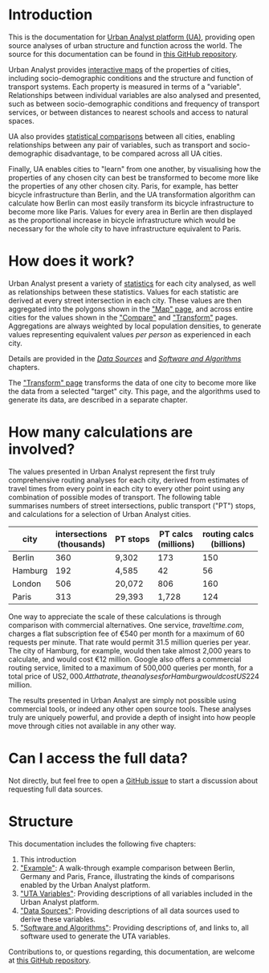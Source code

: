 # Introduction

This is the documentation for [Urban Analyst platform
(UA)](https://urbananalyst.city), providing open source analyses of urban
structure and function across the world. The source for this documentation can
be found in [this GitHub repository](https://githu.com/UrbanAnalyst/docs).

Urban Analyst provides [interactive maps](https://urbananalyst.city/maps) of
the properties of cities, including socio-demographic conditions and the
structure and function of transport systems. Each property is measured in terms
of a "variable". Relationships between individual variables are also analysed
and presented, such as between socio-demographic conditions and frequency of
transport services, or between distances to nearest schools and access to
natural spaces.

UA also provides [statistical comparisons](https://urbananalyst.city/compare)
between all cities, enabling relationships between any pair of variables, such
as transport and socio-demographic disadvantage, to be compared across all UA
cities.

Finally, UA enables cities to "learn" from one another, by visualising how the
properties of any chosen city can best be transformed to become more like the
properties of any other chosen city. Paris, for example, has better bicycle
infrastructure than Berlin, and the UA transformation algorithm can calculate
how Berlin can most easily transform its bicycle infrastructure to become more
like Paris. Values for every area in Berlin are then displayed as the
proportional increase in bicycle infrastructure which would be necessary for
the whole city to have infrastructure equivalent to Paris.

# How does it work?

Urban Analyst present a variety of [statistics](./variables.md) for each city
analysed, as well as relationships between these statistics. Values for each
statistic are derived at every street intersection in each city. These values
are then aggregated into the polygons shown in the ["Map"
page](https://urbananalyst.city/maps), and across entire cities for the values
shown in the ["Compare"](https://urbananalyst.city/compare) and
["Transform"](https://urbananalyst.city/transform) pages. Aggregations are
always weighted by local population densities, to generate values representing
equivalent values *per person* as experienced in each city.

Details are provided in the [*Data Sources*](./data.md) and [*Software and
Algorithms*](./software.md) chapters.

The ["Transform" page](https://urbananalyst.city/transform) transforms the data
of one city to become more like the data from a selected "target" city. This
page, and the algorithms used to generate its data, are described in a separate
chapter.

# How many calculations are involved?

The values presented in Urban Analyst represent the first truly comprehensive
routing analyses for each city, derived from estimates of travel times from
every point in each city to every other point using any combination of possible
modes of transport. The following table summarises numbers of street
intersections, public transport ("PT") stops, and calculations for a selection
of Urban Analyst cities.

 city    | intersections<br>(thousands) | PT stops | PT calcs<br>(millions) | routing calcs<br>(billions)
-------- | ------------- | -------- | -------- | -----------
Berlin   |      360      |   9,302  |      173 |  150
Hamburg  |      192      |   4,585  |       42 |   56
London   |      506      |  20,072  |      806 |  160
Paris    |      313      |  29,393  |    1,728 |  124

One way to appreciate the scale of these calculations is through comparison
with commercial alternatives. One service, *traveltime.com*, charges a flat
subscription fee of €540 per month for a maximum of 60 requests per minute.
That rate would permit 31.5 million queries per year. The city of Hamburg, for
example, would then take almost 2,000 years to calculate, and would cost
€12 million. Google also offers a commercial routing service, limited to a
maximum of 500,000 queries per month, for a total price of US$2,000. At that
rate, the analyses for Hamburg would cost US$224 million.

The results presented in Urban Analyst are simply not possible using commercial
tools, or indeed any other open source tools. These analyses truly are uniquely
powerful, and provide a depth of insight into how people move through cities
not available in any other way.


# Can I access the full data?

Not directly, but feel free to open a [GitHub
issue](https://github.com/mpadge/UrbanAnalyst/issues) to start a discussion
about requesting full data sources.

# Structure

This documentation includes the following five chapters:

1. This introduction
2. ["Example"](./example.md): A walk-through example comparison between Berlin, Germany and Paris, France, illustrating the kinds of comparisons enabled by the Urban Analyst platform.
3. ["UTA Variables"](./variables.md): Providing descriptions of all variables included in the Urban Analyst platform.
4. ["Data Sources"](./data.md): Providing descriptions of all data sources used to derive these variables.
5. ["Software and Algorithms"](./software.md): Providing descriptions of, and links to, all software used to generate the UTA variables.

Contributions to, or questions regarding, this documentation, are welcome at
[this GitHub repository](https://githu.com/UrbanAnalyst/docs).
